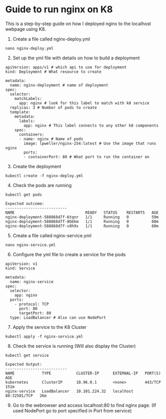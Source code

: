 # Guide to run nginx on K8
This is a step-by-step guide on how I deployed nginx to the localhost webpage using K8.

1. Create a file called nginx-deploy.yml
```
nano nginx-deploy.yml
```
2. Set up the yml file with details on how to build a deployment
```
apiVersion: apps/v1 # which api to use for deployment
kind: Deployment # What resource to create

metadata:
  name: nginx-deployment # name of deployment
spec:
  selector:
    matchLabels:
      app: nginx # look for this label to match with k8 service
  replicas: 3 # Number of pods to create
  template:
    metadata:
      labels:
        app: nginx # This label connects to any other k8 components
    spec:
      containers:
      - name: nginx # Name of pods
        image: lpweller/nginx-254:latest # Use the image that runs nginx
        ports:
        - containerPort: 80 # What port to run the container on
```
3. Create the deployment
```
kubectl create -f nginx-deploy.yml
```
4. Check the pods are running
```
kubectl get pods
```
```
Expected outcome:
---------------------------
NAME                               READY   STATUS    RESTARTS   AGE
nginx-deployment-588868d7f-6tqnr   1/1     Running   0          59m
nginx-deployment-588868d7f-8bbkm   1/1     Running   0          60m
nginx-deployment-588868d7f-v8h9s   1/1     Running   0          60m
```
5. Create a file called nginx-service.yml
```
nano nginx-service.yml
```
6. Configure the yml file to create a service for the pods
```
apiVersion: v1
kind: Service

metadata:
  name: nginx-service
spec:
  selector:
    app: nginx
  ports:
    - protocol: TCP
      port: 80
      targetPort: 80
  type: LoadBalancer # Also can use NodePort
```
7. Apply the service to the K8 Cluster
```
kubectl apply -f nginx-service.yml
```
8. Check the service is running (Will also display the Cluster)
```
kubectl get service
```
```
Expected Output:
---------------------------
NAME            TYPE           CLUSTER-IP      EXTERNAL-IP   PORT(S)        AGE
kubernetes      ClusterIP      10.96.0.1       <none>        443/TCP        151m
nginx-service   LoadBalancer   10.101.224.32   localhost     80:32501/TCP   26m
```
9. Go to the webrowser and access localhost:80 to find nginx page. (If used NodePort go to port specified in Port from service)